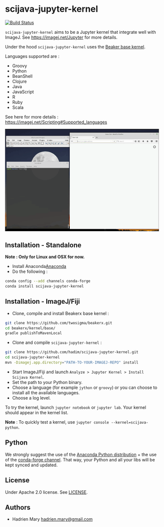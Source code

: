 # scijava-jupyter-kernel
[![Build Status](https://travis-ci.org/hadim/scijava-jupyter-kernel.svg?branch=master)](https://travis-ci.org/hadim/scijava-jupyter-kernel)

`scijava-jupyter-kernel` aims to be a Jupyter kernel that integrate well with ImageJ. See https://imagej.net/Jupyter for more details.

Under the hood `scijava-jupyter-kernel` uses the [Beaker base kernel](https://github.com/twosigma/beakerx/tree/master/kernel/base).

Languages supported are :

- Groovy
- Python
- BeanShell
- Clojure
- Java
- JavaScript
- R
- Ruby
- Scala

See here for more details : https://imagej.net/Scripting#Supported_languages

![Scijava Jupyter Kernel Installation](teaser.gif)

## Installation - Standalone

**Note : Only for Linux and OSX for now.**

- Install Anaconda[Anaconda](https://www.continuum.io/downloads)
- Do the following : 

```bash
conda config --add channels conda-forge
conda install scijava-jupyter-kernel
```

## Installation - ImageJ/Fiji

- Clone, compile and install Beakerx base kernel :

```bash
git clone https://github.com/twosigma/beakerx.git
cd beakerx/kernel/base/
gradle publishToMavenLocal
```

- Clone and compile `scijava-jupyter-kernel` :

```bash
git clone https://github.com/hadim/scijava-jupyter-kernel.git
cd scijava-jupyter-kernel
mvn -Dimagej.app.directory="PATH-TO-YOUR-IMAGEJ-REPO" install
```

- Start ImageJ/Fiji and launch `Analyze > Jupyter Kernel > Install Scijava Kernel`.
- Set the path to your Python binary.
- Choose a language (for example `jython` or `groovy`) or you can choose to install all the available languages.
- Choose a log level.

To try the kernel, launch `jupyter notebook` or `jupyter lab`. Your kernel should appear in the kernel list.

**Note** : To quickly test a kernel, use `jupyter console --kernel=scijava-python`.

## Python

We strongly suggest the use of the [Anaconda Python distribution](https://www.continuum.io/downloads) + the use of the [conda-forge channel](https://conda-forge.github.io/). That way, your Python and all your libs will be kept synced and updated.

## License

Under Apache 2.0 license. See [LICENSE](LICENSE).

## Authors

- Hadrien Mary <hadrien.mary@gmail.com>
